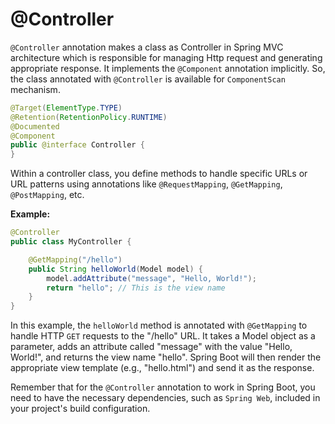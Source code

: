 # @Controller

`@Controller` annotation makes a class as Controller in Spring MVC architecture which is responsible for managing Http request and generating appropriate response. It implements the `@Component` annotation implicitly. So, the class annotated with `@Controller` is available for `ComponentScan` mechanism.

```java
@Target(ElementType.TYPE)
@Retention(RetentionPolicy.RUNTIME)
@Documented
@Component
public @interface Controller {
}
```

Within a controller class, you define methods to handle specific URLs or URL patterns using annotations like `@RequestMapping`, `@GetMapping`, `@PostMapping`, etc.

**Example:**

```java
@Controller
public class MyController {

    @GetMapping("/hello")
    public String helloWorld(Model model) {
        model.addAttribute("message", "Hello, World!");
        return "hello"; // This is the view name
    }
}
```
In this example, the `helloWorld` method is annotated with `@GetMapping` to handle HTTP `GET` requests to the "/hello" URL. It takes a Model object as a parameter, adds an attribute called "message" with the value "Hello, World!", and returns the view name "hello". Spring Boot will then render the appropriate view template (e.g., "hello.html") and send it as the response.

Remember that for the `@Controller` annotation to work in Spring Boot, you need to have the necessary dependencies, such as `Spring Web`, included in your project's build configuration.